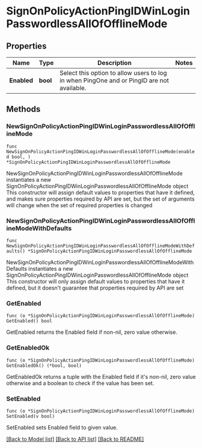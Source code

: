 # SignOnPolicyActionPingIDWinLoginPasswordlessAllOfOfflineMode

## Properties

Name | Type | Description | Notes
------------ | ------------- | ------------- | -------------
**Enabled** | **bool** | Select this option to allow users to log in when PingOne and or PingID are not available. | 

## Methods

### NewSignOnPolicyActionPingIDWinLoginPasswordlessAllOfOfflineMode

`func NewSignOnPolicyActionPingIDWinLoginPasswordlessAllOfOfflineMode(enabled bool, ) *SignOnPolicyActionPingIDWinLoginPasswordlessAllOfOfflineMode`

NewSignOnPolicyActionPingIDWinLoginPasswordlessAllOfOfflineMode instantiates a new SignOnPolicyActionPingIDWinLoginPasswordlessAllOfOfflineMode object
This constructor will assign default values to properties that have it defined,
and makes sure properties required by API are set, but the set of arguments
will change when the set of required properties is changed

### NewSignOnPolicyActionPingIDWinLoginPasswordlessAllOfOfflineModeWithDefaults

`func NewSignOnPolicyActionPingIDWinLoginPasswordlessAllOfOfflineModeWithDefaults() *SignOnPolicyActionPingIDWinLoginPasswordlessAllOfOfflineMode`

NewSignOnPolicyActionPingIDWinLoginPasswordlessAllOfOfflineModeWithDefaults instantiates a new SignOnPolicyActionPingIDWinLoginPasswordlessAllOfOfflineMode object
This constructor will only assign default values to properties that have it defined,
but it doesn't guarantee that properties required by API are set

### GetEnabled

`func (o *SignOnPolicyActionPingIDWinLoginPasswordlessAllOfOfflineMode) GetEnabled() bool`

GetEnabled returns the Enabled field if non-nil, zero value otherwise.

### GetEnabledOk

`func (o *SignOnPolicyActionPingIDWinLoginPasswordlessAllOfOfflineMode) GetEnabledOk() (*bool, bool)`

GetEnabledOk returns a tuple with the Enabled field if it's non-nil, zero value otherwise
and a boolean to check if the value has been set.

### SetEnabled

`func (o *SignOnPolicyActionPingIDWinLoginPasswordlessAllOfOfflineMode) SetEnabled(v bool)`

SetEnabled sets Enabled field to given value.



[[Back to Model list]](../README.md#documentation-for-models) [[Back to API list]](../README.md#documentation-for-api-endpoints) [[Back to README]](../README.md)


